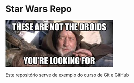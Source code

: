 # Star Wars Repo

![These aren't the droids you're looking for!](./download.jpeg)

Este repositório serve de exemplo do curso de Git e GitHub

